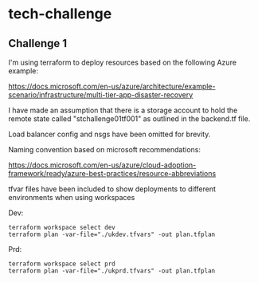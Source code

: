 # tech-challenge

## Challenge 1

I'm using terraform to deploy resources based on the following Azure example:

https://docs.microsoft.com/en-us/azure/architecture/example-scenario/infrastructure/multi-tier-app-disaster-recovery

I have made an assumption that there is a storage account to hold the remote state called "stchallenge01tf001" as outlined in the backend.tf file.

Load balancer config and nsgs have been omitted for brevity.

Naming convention based on microsoft recommendations:

https://docs.microsoft.com/en-us/azure/cloud-adoption-framework/ready/azure-best-practices/resource-abbreviations

tfvar files have been included to show deployments to different environments when using workspaces

Dev:
```
terraform workspace select dev
terraform plan -var-file="./ukdev.tfvars" -out plan.tfplan
```

Prd:
```
terraform workspace select prd
terraform plan -var-file="./ukprd.tfvars" -out plan.tfplan
```